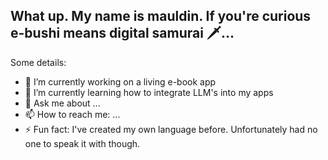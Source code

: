 ## What up. My name is mauldin. If you're curious e-bushi means digital samurai 🗡️...

Some details:

- 🔭 I’m currently working on a living e-book app
- 🌱 I’m currently learning how to integrate LLM's into my apps
- 💬 Ask me about ...
- 📫 How to reach me: ...
- ⚡ Fun fact: I've created my own language before. Unfortunately had no one to speak it with though.

